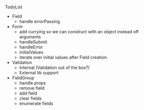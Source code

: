TodoList

- Field
  - handle errorPassing
- Form
  - add currying so we can construct with an object instead off arguments
  - handleSubmit
  - handleError
  - initialValues
  - iterate over initial values after Field creation
- Validation
  - Internal (Validation out of the box?)
  - External lib support
- FieldGroup
  - handle props
  - remove field
  - add field
  - clear fields
  - enumerate fields
